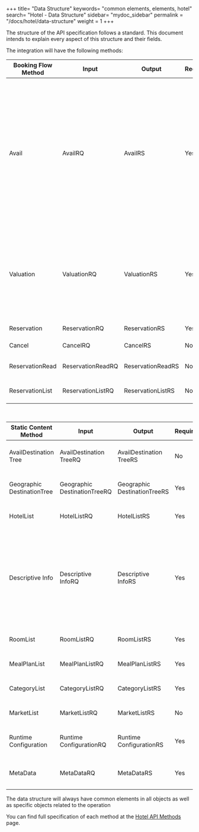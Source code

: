 +++
title= "Data Structure"
keywords= "common elements, elements, hotel"
search= "Hotel - Data Structure"
sidebar= "mydoc_sidebar"
permalink = "/docs/hotel/data-structure"
weight = 1
+++

The structure of the API specification follows a standard. This document intends to explain every aspect of this structure and their fields. 

The integration will have the following methods:


| **Booking Flow Method**                | **Input**                   | **Output**                  | **Required** | **Description** |
| ------------------------- | --------------------------- | --------------------------- | ------------ | --------------- |
| Avail                     | AvailRQ                     | AvailRS                     | Yes          | Makes an availability request to check which rooms are available for the requested hotels or for the hotels in the requested destination for a given range of dates and for a given pax distribution. |
| Valuation                 | ValuationRQ                 | ValuationRS                 | Yes          | Makes a quote of an option selected from availability response: updates price and shows cancellation policies. |
| Reservation               | ReservationRQ               | ReservationRS               | Yes          | Makes a booking. |
| Cancel                    | CancelRQ                    | CancelRS                    | No           | Cancels a booking. |
| ReservationRead           | ReservationReadRQ           | ReservationReadRS           | No           | Retrieves booking details. |
| ReservationList           | ReservationListRQ           | ReservationListRS           | No           | Retrieves a list of bookings. |

</br>

| **Static Content Method**                | **Input**                   | **Output**                  | **Required** | **Description** |
| ------------------------- | --------------------------- | --------------------------- | ------------ | --------------- |
| AvailDestination Tree      | AvailDestination TreeRQ      | AvailDestination TreeRS      | No           | Returns a tree of available destinations. |
| Geographic DestinationTree | Geographic DestinationTreeRQ | Geographic DestinationTreeRS | Yes          | Returns a tree of supplier's destinations. |
| HotelList                 | HotelListRQ                 | HotelListRS                 | Yes          | Returns a list of available hotels. |
| Descriptive Info           | Descriptive InfoRQ           | Descriptive InfoRS           | Yes          | Retrieves information for current hotel such as photos, descriptions, amenities,etc as well as basic info (code,name, town, address, contact). |
| RoomList                  | RoomListRQ                  | RoomListRS                  | Yes           | Returns available room types. |
| MealPlanList              | MealPlanListRQ              | MealPlanListRS              | Yes          | Returns a list of available boards. |
| CategoryList              | CategoryListRQ              | CategoryListRS              | Yes  	       | Returns a list of available categories. |
| MarketList              | MarketListRQ              | MarketListRS              | No  	       | Returns a list of available markets. |
| Runtime Configuration      | Runtime ConfigurationRQ      | Runtime ConfigurationRS      | Yes          |Retrieves the supplier’s run-time configuration. |
| MetaData       | MetaDataRQ       | MetaDataRS       | Yes          | Retrieves the supplier’s static configuration. |


The data structure will always have common elements in all objects as well as specific objects related to the operation

You can find full specification of each method at the [Hotel API Methods](/hotelpullsellers/methods/) page.